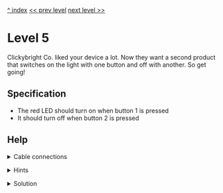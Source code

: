 [^ index](index) [<< prev level](level4) [next level >>](level6)

# Level 5

Clickybright Co. liked your device a lot. Now they want a second product that switches on the light with one button and off with another. So get going!

## Specification

- The red LED should turn on when button 1 is pressed
- It should turn off when button 2 is pressed

## Help


<details markdown=1><summary>Cable connections</summary>
  
- MCU1_P0 -> Button_1
- MCU1_P1 -> Button_2
- MCU1_X0 -> MCU2_X0
- MCU2_P0 -> Red LED
 
</details>

<p></p>

<details markdown=1><summary>Hints</summary>
  
- Use both MC5000 controllers
 
</details>

<p></p>

<details markdown=1><summary>Solution</summary>

MCU1

```
teq p0 100
- mov 0 dat
+ teq dat 0 
+ mov 1 dat
+ mov 100 x0
teq p1 100
- mov 0 dat
+ teq dat 0 
+ mov 1 dat
+ mov 0 x0
```

MCU2

```
mov x0 p0
```

</details>
